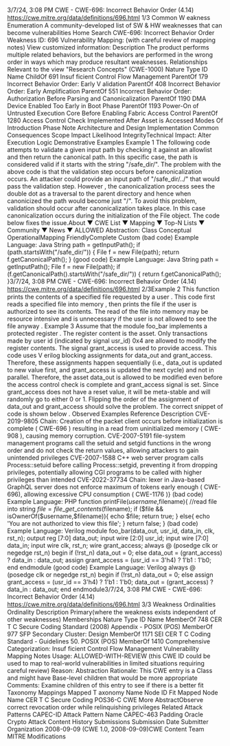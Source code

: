 3/7/24, 3:08 PM CWE - CWE-696: Incorrect Behavior Order (4.14)
https://cwe.mitre.org/data/deﬁnitions/696.html 1/3
Common W eakness Enumeration
A community-developed list of SW & HW weaknesses that can become
vulnerabilities
Home Search
CWE-696: Incorrect Behavior Order
Weakness ID: 696
Vulnerability Mapping: (with careful review of mapping notes)
View customized information:
 Description
The product performs multiple related behaviors, but the behaviors are performed in the wrong order in ways which may produce
resultant weaknesses.
 Relationships
 Relevant to the view "Research Concepts" (CWE-1000)
Nature Type ID Name
ChildOf 691 Insuf ficient Control Flow Management
ParentOf 179 Incorrect Behavior Order: Early V alidation
ParentOf 408 Incorrect Behavior Order: Early Amplification
ParentOf 551 Incorrect Behavior Order: Authorization Before Parsing and Canonicalization
ParentOf 1190 DMA Device Enabled Too Early in Boot Phase
ParentOf 1193 Power-On of Untrusted Execution Core Before Enabling Fabric Access Control
ParentOf 1280 Access Control Check Implemented After Asset is Accessed
 Modes Of Introduction
Phase Note
Architecture and Design
Implementation
 Common Consequences
Scope Impact Likelihood
IntegrityTechnical Impact: Alter Execution Logic
 Demonstrative Examples
Example 1
The following code attempts to validate a given input path by checking it against an allowlist and then return the canonical path. In this
specific case, the path is considered valid if it starts with the string "/safe\_dir/".
The problem with the above code is that the validation step occurs before canonicalization occurs. An attacker could provide an input
path of "/safe\_dir/../" that would pass the validation step. However , the canonicalization process sees the double dot as a traversal to
the parent directory and hence when canonicized the path would become just "/".
To avoid this problem, validation should occur after canonicalization takes place. In this case canonicalization occurs during the
initialization of the File object. The code below fixes the issue.About ▼ CWE List ▼ Mapping ▼ Top-N Lists ▼ Community ▼ News ▼
ALLOWED
Abstraction: Class
Conceptual OperationalMapping
FriendlyComplete Custom
(bad code) Example Language: Java 
String path = getInputPath();
if (path.startsWith("/safe\_dir/"))
{
File f = new File(path);
return f.getCanonicalPath();
}
(good code) Example Language: Java 
String path = getInputPath();
File f = new File(path);
if (f.getCanonicalPath().startsWith("/safe\_dir/"))
{
return f.getCanonicalPath();
}3/7/24, 3:08 PM CWE - CWE-696: Incorrect Behavior Order (4.14)
https://cwe.mitre.org/data/deﬁnitions/696.html 2/3Example 2
This function prints the contents of a specified file requested by a user .
This code first reads a specified file into memory , then prints the file if the user is authorized to see its contents. The read of the file
into memory may be resource intensive and is unnecessary if the user is not allowed to see the file anyway .
Example 3
Assume that the module foo\_bar implements a protected register . The register content is the asset. Only transactions made by user id
(indicated by signal usr\_id) 0x4 are allowed to modify the register contents. The signal grant\_access is used to provide access.
This code uses V erilog blocking assignments for data\_out and grant\_access. Therefore, these assignments happen sequentially (i.e.,
data\_out is updated to new value first, and grant\_access is updated the next cycle) and not in parallel. Therefore, the asset data\_out
is allowed to be modified even before the access control check is complete and grant\_access signal is set. Since grant\_access does
not have a reset value, it will be meta-stable and will randomly go to either 0 or 1.
Flipping the order of the assignment of data\_out and grant\_access should solve the problem. The correct snippet of code is shown
below .
 Observed Examples
Reference Description
CVE-2019-9805 Chain: Creation of the packet client occurs before initialization is complete ( CWE-696 ) resulting in a
read from uninitialized memory ( CWE-908 ), causing memory corruption.
CVE-2007-5191 file-system management programs call the setuid and setgid functions in the wrong order and do not
check the return values, allowing attackers to gain unintended privileges
CVE-2007-1588 C++ web server program calls Process::setuid before calling Process::setgid, preventing it from
dropping privileges, potentially allowing CGI programs to be called with higher privileges than intended
CVE-2022-37734 Chain: lexer in Java-based GraphQL server does not enforce maximum of tokens early enough ( CWE-
696), allowing excessive CPU consumption ( CWE-1176 )}
(bad code) Example Language: PHP 
function printFile($username,$filename){
//read file into string
$file = file\_get\_contents($filename);
if ($file && isOwnerOf($username,$filename)){
echo $file;
return true;
}
else{
echo 'You are not authorized to view this file';
}
return false;
}
(bad code) Example Language: Verilog 
module foo\_bar(data\_out, usr\_id, data\_in, clk, rst\_n);
output reg [7:0] data\_out;
input wire [2:0] usr\_id;
input wire [7:0] data\_in;
input wire clk, rst\_n;
wire grant\_access;
always @ (posedge clk or negedge rst\_n)
begin
if (!rst\_n)
data\_out = 0;
else
data\_out = (grant\_access) ? data\_in : data\_out;
assign grant\_access = (usr\_id == 3'h4) ? 1'b1 : 1'b0;
end
endmodule
(good code) Example Language: Verilog 
always @ (posedge clk or negedge rst\_n)
begin
if (!rst\_n)
data\_out = 0;
else
assign grant\_access = (usr\_id == 3'h4) ? 1'b1 : 1'b0;
data\_out = (grant\_access) ? data\_in : data\_out;
end
endmodule3/7/24, 3:08 PM CWE - CWE-696: Incorrect Behavior Order (4.14)
https://cwe.mitre.org/data/deﬁnitions/696.html 3/3
 Weakness Ordinalities
Ordinality Description
Primary(where the weakness exists independent of other weaknesses)
 Memberships
Nature Type ID Name
MemberOf 748 CER T C Secure Coding Standard (2008) Appendix - POSIX (POS)
MemberOf 977 SFP Secondary Cluster: Design
MemberOf 1171 SEI CER T C Coding Standard - Guidelines 50. POSIX (POS)
MemberOf 1410 Comprehensive Categorization: Insuf ficient Control Flow Management
 Vulnerability Mapping Notes
Usage: ALLOWED-WITH-REVIEW
(this CWE ID could be used to map to real-world vulnerabilities in limited situations requiring careful review)
Reason: Abstraction
Rationale:
This CWE entry is a Class and might have Base-level children that would be more appropriate
Comments:
Examine children of this entry to see if there is a better fit
 Taxonomy Mappings
Mapped T axonomy Name Node ID Fit Mapped Node Name
CER T C Secure Coding POS36-C CWE More
AbstractObserve correct revocation order while relinquishing
privileges
 Related Attack Patterns
CAPEC-ID Attack Pattern Name
CAPEC-463 Padding Oracle Crypto Attack
 Content History
 Submissions
Submission Date Submitter Organization
2008-09-09
(CWE 1.0, 2008-09-09)CWE Content Team MITRE
 Modifications
